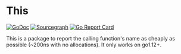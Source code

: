 # This

[![GoDoc](https://godoc.org/github.com/zeebo/this?status.svg)](https://godoc.org/github.com/zeebo/this)
[![Sourcegraph](https://sourcegraph.com/github.com/zeebo/this/-/badge.svg)](https://sourcegraph.com/github.com/zeebo/this?badge)
[![Go Report Card](https://goreportcard.com/badge/github.com/zeebo/this)](https://goreportcard.com/report/github.com/zeebo/this)

This is a package to report the calling function's name as cheaply as possible (~200ns with no allocations). It only works on go1.12+.
